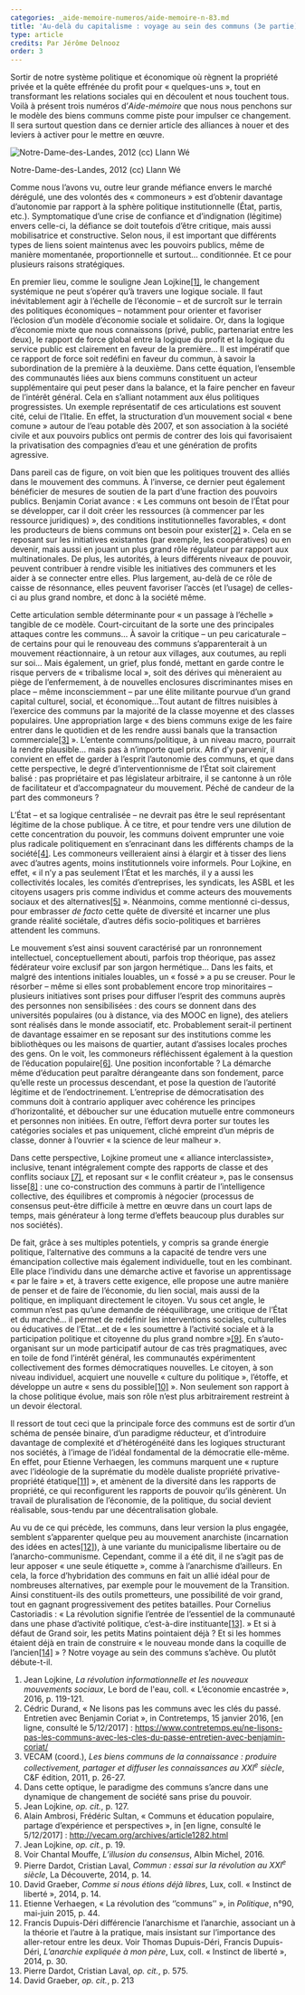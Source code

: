 ```yaml
---
categories: _aide-memoire-numeros/aide-memoire-n-83.md
title: 'Au-delà du capitalisme : voyage au sein des communs (3e partie)'
type: article
credits: Par Jérôme Delnooz
order: 3
---
```

Sortir de notre système politique et économique où règnent la propriété privée et la quête effrénée du profit pour « quelques-uns », tout en transformant les relations sociales qui en découlent et nous touchent tous. Voilà à présent trois numéros d’_Aide-mémoire_ que nous nous penchons sur le modèle des biens communs comme piste pour impulser ce changement. Il sera surtout question dans ce dernier article des alliances à nouer et des leviers à activer pour le mettre en œuvre.



![Notre-Dame-des-Landes, 2012 (cc) Llann Wé](/assets/uploads/am-83-notre-dames-des-landes-2012-cc-llann-we.jpg)

<span class="img-copyright"> Notre-Dame-des-Landes, 2012 (cc) Llann Wé </span>


Comme nous l’avons vu, outre leur grande méfiance envers le marché dérégulé, une des volontés des « commoneurs » est d’obtenir davantage d’autonomie par rapport à la sphère politique institutionnelle (État, partis, etc.). Symptomatique d’une crise de confiance et d’indignation (légitime) envers celle-ci, la défiance se doit toutefois d’être critique, mais aussi mobilisatrice et constructive. Selon nous, il est important que différents types de liens soient maintenus avec les pouvoirs publics, même de manière momentanée, proportionnelle et surtout… conditionnée. Et ce pour plusieurs raisons stratégiques.

En premier lieu, comme le souligne Jean Lojkine[[1]](#footnote-1), le changement systémique ne peut s’opérer qu’à travers une logique sociale. Il faut inévitablement agir à l’échelle de l’économie – et de surcroît sur le terrain des politiques économiques – notamment pour orienter et favoriser l’éclosion d’un modèle d’économie sociale et solidaire. Or, dans la logique d’économie mixte que nous connaissons (privé, public, partenariat entre les deux), le rapport de force global entre la logique du profit et la logique du service public est clairement en faveur de la première… Il est impératif que ce rapport de force soit redéfini en faveur du commun, à savoir la subordination de la première à la deuxième. Dans cette équation, l’ensemble des communautés liées aux biens communs constituent un acteur supplémentaire qui peut peser dans la balance, et la faire pencher en faveur de l’intérêt général. Cela en s’alliant notamment aux élus politiques progressistes. Un exemple représentatif de ces articulations est souvent cité, celui de l’Italie. En effet, la structuration d’un mouvement social « bene comune » autour de l’eau potable dès 2007, et son association à la société civile et aux pouvoirs publics ont permis de contrer des lois qui favorisaient la privatisation des compagnies d’eau et une génération de profits agressive.

Dans pareil cas de figure, on voit bien que les politiques trouvent des alliés dans le mouvement des communs. À l’inverse, ce dernier peut également bénéficier de mesures de soutien de la part d’une fraction des pouvoirs publics. Benjamin Coriat avance : « Les communs ont besoin de l’État pour se développer, car il doit créer les ressources (à commencer par les ressource juridiques) », des conditions institutionnelles favorables, « dont les producteurs de biens communs  ont besoin pour exister[[2]](#footnote-2) ». Cela en se reposant sur les initiatives existantes (par exemple, les coopératives) ou en devenir, mais aussi en jouant un plus grand rôle régulateur par rapport aux multinationales. De plus, les autorités, à leurs différents niveaux de pouvoir, peuvent contribuer à rendre visible les initiatives des communers et les aider à se connecter entre elles. Plus largement, au-delà de ce rôle de caisse de résonnance, elles peuvent favoriser l’accès (et l’usage) de celles-ci au plus grand nombre, et donc à la société même.

Cette articulation semble déterminante pour « un passage à l’échelle » tangible de ce modèle. Court-circuitant de la sorte une des principales attaques contre les communs... À savoir la critique ­– un peu caricaturale – de certains pour qui le renouveau des communs s’apparenterait à un mouvement réactionnaire, à un retour aux villages, aux coutumes, au repli sur soi… Mais également, un grief, plus fondé, mettant en garde contre le risque pervers de « tribalisme local », soit des dérives qui mèneraient au piège de l’enfermement, à de nouvelles enclosures discriminantes mises en place – même inconsciemment – par une élite militante pourvue d’un grand capital culturel, social, et économique…Tout autant de filtres nuisibles à l’exercice des communs par la majorité de la classe moyenne et des classes populaires. Une appropriation large « des biens communs exige de les faire entrer dans le quotidien et de les rendre aussi banals que la transaction commerciale[[3]](#footnote-3) ». L’entente communs/politique, à un niveau macro, pourrait la rendre plausible… mais pas à n’importe quel prix. Afin d’y parvenir, il convient en effet de garder à l’esprit l’autonomie des communs, et que dans cette perspective, le degré d’interventionnisme de l’État soit clairement balisé : pas propriétaire et pas législateur arbitraire, il se cantonne à un rôle de facilitateur et d’accompagnateur du mouvement. Péché de candeur de la part des commoneurs ?

L’État – et sa logique centralisée – ne devrait pas être le seul représentant légitime de la chose publique. À ce titre, et pour tendre vers une dilution de cette concentration du pouvoir, les communs doivent emprunter une voie plus radicale politiquement en s’enracinant dans les différents champs de la société[[4]](#footnote-4). Les commoneurs veilleraient ainsi à élargir et à tisser des liens avec d’autres agents, moins institutionnels voire informels. Pour Lojkine, en effet, « il n’y a pas seulement l’État et les marchés, il y a aussi les collectivités locales, les comités d’entreprises, les syndicats, les ASBL et les citoyens usagers pris comme individus et comme acteurs des mouvements sociaux et des alternatives[[5]](#footnote-5) ».  Néanmoins, comme mentionné ci-dessus, pour embrasser _de facto_ cette quête de diversité et incarner une plus grande réalité sociétale, d’autres défis socio-politiques et barrières attendent les communs.

Le mouvement s’est ainsi souvent caractérisé par un ronronnement intellectuel, conceptuellement abouti, parfois trop théorique, pas assez fédérateur voire exclusif par son jargon hermétique… Dans les faits, et malgré des intentions initiales louables, un « fossé » a pu se creuser. Pour le résorber – même si elles sont probablement encore trop minoritaires – plusieurs initiatives sont prises pour diffuser l’esprit des communs auprès des personnes non sensibilisées : des cours se donnent dans des universités populaires (ou à distance, via des MOOC en ligne), des ateliers sont réalisés dans le monde associatif, etc. Probablement serait-il pertinent de davantage essaimer en se reposant sur des institutions comme les bibliothèques ou les maisons de quartier, autant d’assises locales proches des gens. On le voit, les commoneurs réfléchissent également à la question de l’éducation populaire[[6]](#footnote-6). Une position inconfortable ? La démarche même d’éducation peut paraître dérangeante dans son fondement, parce qu’elle reste un processus descendant, et pose la question de l’autorité légitime et de l’endoctrinement.  L’entreprise de démocratisation des communs doit à contrario appliquer avec cohérence les principes d’horizontalité, et déboucher sur une éducation mutuelle entre commoneurs et personnes non initiées. En outre, l’effort devra porter sur toutes les catégories sociales et pas uniquement, cliché empreint d’un mépris de classe, donner à l‘ouvrier « la science de leur malheur ».

Dans cette perspective, Lojkine  promeut une « alliance interclassiste», inclusive, tenant intégralement compte des rapports de classe et des conflits sociaux [[7]](#footnote-7), et reposant sur « le conflit créateur », pas le consensus lisse[[8]](#footnote-8) : une co-construction des communs à partir de l’intelligence collective, des équilibres et compromis à négocier (processus de consensus peut-être difficile à mettre en œuvre dans un court laps de temps, mais générateur à long terme d’effets beaucoup plus durables sur nos sociétés).

De fait, grâce à ses multiples potentiels, y compris sa grande énergie politique, l’alternative des communs a la capacité de tendre vers une émancipation collective mais également individuelle, tout en les combinant. Elle place l’individu dans une démarche active et favorise un apprentissage « par le faire » et, à travers cette exigence, elle propose une autre manière de penser et de faire de l’économie, du lien social, mais aussi de la politique, en impliquant directement le citoyen. Vu sous cet angle, le commun n’est pas qu’une demande de rééquilibrage, une critique de l’État et du marché… il permet de redéfinir les interventions sociales, culturelles ou éducatives de l’Etat…et de « les soumettre à l’activité sociale et à la participation politique et citoyenne du plus grand nombre »[[9]](#footnote-9). En s’auto-organisant sur un mode participatif autour de cas très pragmatiques, avec en toile de fond l’intérêt général, les communautés expérimentent collectivement des formes démocratiques nouvelles. Le citoyen, à son niveau individuel, acquiert une nouvelle « culture du politique », l’étoffe, et développe un autre « sens du possible[[10]](#footnote-10) ». Non seulement son rapport à la chose politique évolue, mais son rôle n’est plus arbitrairement restreint à un devoir électoral.

Il ressort de tout ceci que la principale force des communs est de sortir d’un schéma de pensée binaire, d’un paradigme réducteur, et d’introduire davantage de complexité et d’hétérogénéité dans les logiques structurant nos sociétés, à l’image de l’idéal fondamental de la démocratie elle-même. En effet, pour Etienne Verhaegen, les communs marquent une « rupture avec l’idéologie de la suprématie du modèle dualiste propriété privative-propriété étatique[[11]](#footnote-11) », et amènent de la diversité dans les rapports de propriété, ce qui reconfigurent les rapports de pouvoir qu’ils génèrent. Un travail de pluralisation de l’économie, de la politique, du social devient réalisable, sous-tendu par une décentralisation globale.

Au vu de ce qui précède, les communs, dans leur version la plus engagée, semblent s’apparenter quelque peu au mouvement anarchiste (incarnation des idées en actes[[12]](#footnote-12)), à une variante du municipalisme libertaire ou de l’anarcho-communisme. Cependant, comme il a été dit, il ne s’agit pas de leur apposer « une seule étiquette », comme à l’anarchisme d’ailleurs. En cela, la force d’hybridation des communs en fait un allié idéal pour de nombreuses alternatives, par exemple pour le mouvement de la Transition. Ainsi constituent-ils des outils prometteurs, une possibilité de voir grand, tout en gagnant progressivement des petites batailles. Pour Cornelius Castoriadis : « La révolution signifie l’entrée de l’essentiel de la communauté dans une phase d’activité politique, c’est-à-dire instituante[[13]](#footnote-13). » Et si à défaut de Grand soir, les petits Matins pointaient déjà ? Et si les hommes étaient déjà en train de construire « le nouveau monde dans la coquille de l’ancien[[14]](#footnote-14) » ? Notre voyage au sein des communs s’achève. Ou plutôt débute-t-il.

1. Jean Lojkine, _La révolution informationnelle et les nouveaux mouvements sociaux_, Le bord de l'eau, coll. « L’économie encastrée », 2016, p. 119-121.
2. Cédric Durand, « Ne lisons pas les communs avec les clés du passé. Entretien avec Benjamin Coriat », in Contretemps, 15 janvier 2016, \[en ligne, consulté le 5/12/2017] : [https://www.contretemps.eu/ne-lisons-pas-les-communs-avec-les-cles-du-passe-entretien-avec-benjamin-coriat/
   ](https://www.contretemps.eu/ne-lisons-pas-les-communs-avec-les-cles-du-passe-entretien-avec-benjamin-coriat/)
3. VECAM (coord.), _Les biens communs de la connaissance : produire collectivement, partager et diffuser les connaissances au XXI<sup>e</sup> siècle_, C&F édition, 2011, p. 26-27.
4. Dans cette optique, le paradigme des communs s’ancre dans une dynamique de changement de société sans prise du pouvoir.
5. Jean Lojkine, _op. cit._, p. 127.
6. Alain Ambrosi, Frédéric Sultan, « Communs et éducation populaire, partage d’expérience et perspectives », in \[en ligne, consulté le 5/12/2017] : [http://vecam.org/archives/article1282.html
   ](http://vecam.org/archives/article1282.html)
7. Jean Lojkine, _op. cit._, p. 19.
8. Voir Chantal Mouffe, _L’illusion du consensus_, Albin Michel, 2016.
9. Pierre Dardot, Cristian Laval, _Commun : essai sur la révolution au XXI<sup>e</sup> siècle_, La Découverte, 2014, p. 14.
10. David Graeber, _Comme si nous étions déjà libres_, Lux, coll. « Instinct de liberté », 2014, p. 14.
11. Etienne Verhaegen, « La révolution des ‘’communs’’ », in _Politique_, n°90, mai-juin 2015, p. 44.
12. Francis Dupuis-Déri différencie l’anarchisme et l’anarchie, associant un à la théorie et l’autre à la pratique, mais insistant sur l’importance des aller-retour entre les deux. Voir Thomas Dupuis-Déri, Francis Dupuis-Déri, _L’anarchie expliquée à mon père_, Lux, coll. « Instinct de liberté », 2014, p. 30.
13. Pierre Dardot, Cristian Laval, _op. cit._, p. 575.
14. David Graeber, _op. cit._, p. 213
